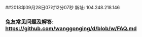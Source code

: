 ##2018年09月28日07时12分07秒 新址: 104.248.218.146
### 兔友常见问题及解答: https://github.com/wanggonging/d/blob/w/FAQ.md
